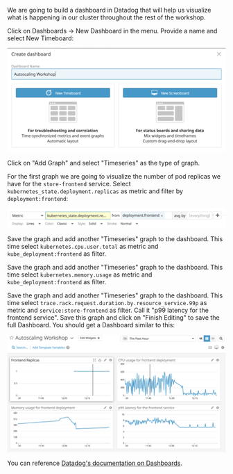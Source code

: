 We are going to build a dashboard in Datadog that will help us visualize what is happening in our cluster throughout the rest of the workshop.

Click on Dashboards -> New Dashboard in the menu. Provide a name and select New Timeboard:

![Screenshot of New Dashboard](autoscaling-k8s/assets/new_dashboard.png)

Click on "Add Graph" and select "Timeseries" as the type of graph.

For the first graph we are going to visualize the number of pod replicas we have for the `store-frontend` service. Select `kubernetes_state.deployment.replicas` as metric and filter by `deployment:frontend`:

![Screenshot of replicas metric](autoscaling-k8s/assets/frontend_replicas.png)

Save the graph and add another "Timeseries" graph to the dashboard. This time select `kubernetes.cpu.user.total` as metric and `kube_deployment:frontend` as filter.

Save the graph and add another "Timeseries" graph to the dashboard. This time select `kubernetes.memory.usage` as metric and `kube_deployment:frontend` as filter.

Save the graph and add another "Timeseries" graph to the dashboard. This time select `trace.rack.request.duration.by.resource_service.99p` as metric and `service:store-frontend` as filter. Call it "p99 latency for the frontend service". Save this graph and click on "Finish Editing" to save the full Dashboard. You should get a Dashboard similar to this:

![Screenshot of Dashboard](autoscaling-k8s/assets/autoscaling_workshop_dashboard.png)

You can reference [Datadog's documentation on Dashboards](https://docs.datadoghq.com/dashboards/).